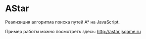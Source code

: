 AStar
=====
Реализиция алгоритма поиска путей А* на JavaScript.

Пример работы можно посмотреть здесь: http://astar.jsgame.ru
